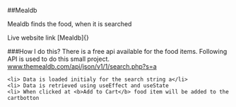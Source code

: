 ##Mealdb
<p>Mealdb finds the food, when it is searched</p>
Live website link [Mealdb]{}

###How I do this?
    There is a free api available for the food items. Following API is used to do this small project. 
        www.themealdb.com/api/json/v1/1/search.php?s=a

    <li> Data is loaded initialy for the search string a</li>
    <li> Data is retrieved using useEffect and useState
    <li> When clicked at <b>Add to Cart</b> food item will be added to the cartbotton